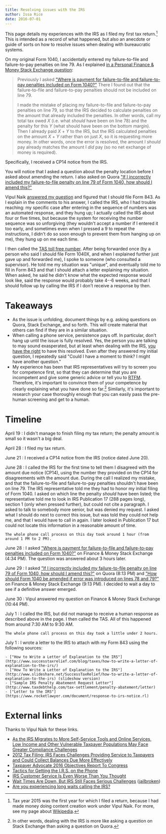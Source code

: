 ```yaml
---
title: Resolving issues with the IRS
author: Issa Rice
date: 2016-07-01
---
```


This page details my experiences with the IRS as I filed my first tax return.[^tax_2015]
This is intended as a record of what happened, but also an anecdote or guide of sorts on how to resolve issues when dealing with bureaucratic systems.

On my original Form 1040, I accidentally entered my failure-to-file and failure-to-pay penalties on line 79.
As I explained [in a Personal Finance & Money Stack Exchange question](http://money.stackexchange.com/questions/66793/how-should-form-1040-be-amended-if-error-was-introduced-on-lines-78-and-79/66829#66829):

> Previously I asked ["Where is payment for failure-to-file and failure-to-pay penalties included on Form 1040?"](http://money.stackexchange.com/questions/66741/where-is-payment-for-failure-to-file-and-failure-to-pay-penalties-included-on-fo) There I found out that the failure-to-file and failure-to-pay penalties should not be included on line 79.
>
> I made the mistake of placing my failure-to-file and failure-to-pay penalties on line 79, so that the IRS decided to calculate penalties on the amount that already included the penalties. In other words, call my total tax owed _X_ (i.e. what _should_ have been on line 78) and the penalty for this _Y_ (what should have been on the bottom margin). Then I already paid _X_ + _Y_ to the IRS, but the IRS calculated penalties on the amount _X_ + _Y_ rather than on just _X_, so it is requesting more money. In other words, once the error is resolved, the amount I _should_ pay already matches the amount I _did_ pay (so no net exchange of money is required).

Specifically, I received a CP14 notice from the IRS.

You will notice that I asked a question about the penalty location before I asked about amending the return.
I also asked on Quora ["If I incorrectly included my failure-to-file penalty on line 79 of Form 1040, how should I amend this?"](https://www.quora.com/If-I-incorrectly-included-my-failure-to-file-penalty-on-line-79-of-Form-1040-how-should-I-amend-this)

Vipul Naik [answered my question](http://money.stackexchange.com/a/66829/44690) and figured that I should file Form 843.
As I explain in the comments to his answer, I called the IRS, who I had trouble reaching: my specific case after entering in the sequence of numbers was an automated response, and they hung up; I actually called the IRS about four or five times, but because the system for receiving the number sequence was so unforgiving (they wouldn't accept a number if I entered it too early, and sometimes even when I pressed a 9 to repeat the instructions, I didn't do so soon enough to prevent them from hanging up on me), they hung up on me each time.

I then called the [TAS toll free number](https://www.irs.gov/advocate/local-taxpayer-advocate).
After being forwarded once (by a person who said I should file Form 1040X, and when I explained further just gave up and forwarded me), I spoke to someone (who consulted a supervisor).
He told me my situation was "unique", and eventually told me to fill in Form 843 and that I should attach a letter explaining my situation.
When asked, he said he didn't know what the expected response would look like, said the response would probably take 4--6 weeks, and that I should follow up by calling the IRS if I don't receive a response by then.

# Takeaways

- As the issue is unfolding, document things by e.g. asking questions on Quora, Stack Exchange, and so forth.
This will create material that others can find if they are in a similar situation.
- When calling a phone service, persistence pays off.
In particular, don't hang up until the issue is fully resolved.
Yes, the person you are talking to may sound exasperated, but at least when dealing with the IRS, [you have the right](https://www.irs.gov/taxpayer-bill-of-rights) to have this resolved.
Even after they answered my initial question, I repeatedly said "Could I have a moment to think? I might have another question."
- My experience has been that IRS representatives will try to screen you for competence first, so that they can determine that you are incompetent and give some generic advice or tell you to [RTFM](https://en.wikipedia.org/wiki/RTFM).
Therefore, it's important to convince them of your competence by clearly explaining what you have done so far.[^sevq]
Similarly, it's important to research your case thoroughly enough that you can easily pass the pre-human screening and get to a human.

# Timeline

April 19
:   I didn't manage to finish filing my tax return; the penalty amount is small so it wasn't a big deal.

April 28
:   I filed my tax return.

June 21
:   I received a CP14 notice from the IRS (notice dated June 20).

June 28
:   I called the IRS for the first time to tell them I disagreed with the amount due notice (CP14), using the number they provided on the CP14 for disagreements with the amount due.
During the call I realized my mistake, and that the failure-to-file and failure-to-pay penalties shouldn't have been on line 79.
The IRS representative told me they had to honor my initial filing of Form 1040.
I asked on which line the penalty *should* have been listed; the representative told me to look in IRS Publication 17 (288 pages long), section 1 (only when pressed further), but could not cite a paragraph.
I asked to talk to somebody more senior, but was denied my request.
I asked what I should do next to correct this issue, but was told they could not help me, and that I would have to call in again.
I later looked in Publication 17 but could not locate this information in a reasonable amount of time.

    The whole phone call process on this day took around 1 hour (from around 1 PM to 2 PM).

June 28
:   I asked ["Where is payment for failure-to-file and failure-to-pay penalties included on Form 1040?"](http://money.stackexchange.com/questions/66741/where-is-payment-for-failure-to-file-and-failure-to-pay-penalties-included-on-fo) on Finance & Money Stack Exchange (4:34 PM).
The question was answered about 3 hours later.

June 29
:   I asked ["If I incorrectly included my failure-to-file penalty on line 79 of Form 1040, how should I amend this?"](https://www.quora.com/If-I-incorrectly-included-my-failure-to-file-penalty-on-line-79-of-Form-1040-how-should-I-amend-this) on Quora (8:13 PM) and ["How should Form 1040 be amended if error was introduced on lines 78 and 79?"](http://money.stackexchange.com/questions/66793/how-should-form-1040-be-amended-if-error-was-introduced-on-lines-78-and-79) on Finance & Money Stack Exchange (9:13 PM).
I decided to wait a day to see if a definitive answer emerged.

June 30
:   Vipul answered my question on Finance & Money Stack Exchange (10:44 PM).

July 1
:   I called the IRS, but did not manage to receive a human response as described above in the page.
I then called the TAS.
All of this happened from around 7:30 AM to 9:30 AM.

    The whole phone call process on this day took a little under 2 hours.

July 1
:   I wrote a letter to the IRS to attach with my Form 843 using the following sources:

    - ["How to Write a Letter of Explanation to the IRS"](http://www.successtaxrelief.com/blog/taxes/how-to-write-a-letter-of-explanation-to-the-irs/)
    - ["How To Write a Letter of Explanation to the IRS"](http://www.slideshare.net/SuccessTaxRelief/how-to-write-a-letter-of-explanation-to-the-irs) (slideshow version)
    - ["Sample IRS Penalty Abatement Request Letter"](http://www.taxdebthelp.com/tax-settlement/penalty-abatement/letter)
    - ["Letter to the IRS"](https://www.rocketlawyer.com/document/response-to-irs-notice.rl)

# External links

Thanks to Vipul Naik for these links.

- [As the IRS Migrates to More Self-Service Tools and Online Services, Low Income and Other Vulnerable Taxpayer Populations May Face Greater Compliance Challenges](http://taxpayeradvocate.irs.gov/Media/Default/Documents/2016-JRC/Area_of_Focus_6_IRS_Self_Service_Tools_and_Vulnerable_Populations.pdf)
- [2012 Tax Filing: IRS Faces Challenges Providing Service to Taxpayers and Could Collect Balances Due More Effectively](http://www.gao.gov/assets/660/650962.pdf)
- [Taxpayer Advocate 2016 Objectives Report To Congress](http://taxpayeradvocate.irs.gov/reports/fy-2016-objectives-report-to-congress/full-report)
- [Tactics for Getting the I\.R\.S\. on the Phone](http://bucks.blogs.nytimes.com/2013/02/04/tactics-for-getting-the-i-r-s-on-the-phone/?_r=1)
- [IRS Customer Service Is Even Worse Than You Thought](http://time.com/money/3960833/irs-customer-service-phone-calls/)
- [Wait Times Are Down, But IRS Still Faces Serious Challenges](http://www.wsj.com/articles/wait-times-are-down-but-irs-still-faces-serious-challenges-1458898201) ([jailbroken](http://archive.is/maibR))
- [Are you experiencing long waits calling the IRS?](http://www.accountingweb.com/community-voice/blogs/william-brighenti/are-you-experiencing-long-waits-calling-the-irs)

[^tax_2015]: Tax year 2015 was the first year for which I filed a return, because I had made money doing content creation work under Vipul Naik.
For more, see my page about [Wikipedia]().

[^sevq]: In other words, dealing with the IRS is more like asking a question on Stack Exchange than asking a question on Quora.
